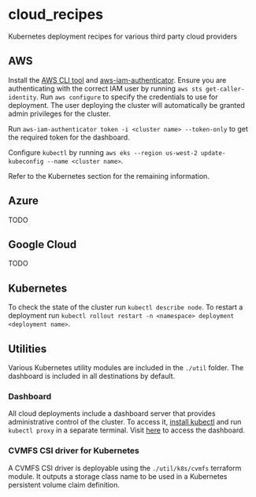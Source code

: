 # cloud_recipes
Kubernetes deployment recipes for various third party cloud providers

## AWS

Install the [AWS CLI tool](https://docs.aws.amazon.com/cli/latest/userguide/install-cliv2.html) and [aws-iam-authenticator](https://docs.aws.amazon.com/eks/latest/userguide/install-aws-iam-authenticator.html).
Ensure you are authenticating with the correct IAM user by running `aws sts get-caller-identity`. Run `aws configure` to specify the
credentials to use for deployment. The user deploying the cluster will automatically be granted admin privileges for the cluster.

Run `aws-iam-authenticator token -i <cluster name> --token-only` to get the required token for the dashboard.

Configure `kubectl` by running `aws eks --region us-west-2 update-kubeconfig --name <cluster name>`.

Refer to the Kubernetes section for the remaining information.

## Azure
TODO

## Google Cloud
TODO

## Kubernetes
To check the state of the cluster run `kubectl describe node`.
To restart a deployment run `kubectl rollout restart -n <namespace> deployment <deployment name>`.

## Utilities
Various Kubernetes utility modules are included in the `./util` folder.
The dashboard is included in all destinations by default.

### Dashboard

All cloud deployments include a dashboard server that provides administrative control of the cluster.
To access it, [install kubectl](https://kubernetes.io/docs/tasks/tools/install-kubectl/) and run `kubectl proxy` in a separate terminal.
Visit [here](http://localhost:8001/api/v1/namespaces/kubernetes-dashboard/services/https:kubernetes-dashboard:/proxy/#/login) to
access the dashboard.

### CVMFS CSI driver for Kubernetes

A CVMFS CSI driver is deployable using the `./util/k8s/cvmfs` terraform module. It outputs a storage class name to be used
in a Kubernetes persistent volume claim definition.